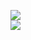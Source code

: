 [![](https://img.shields.io/badge/Made%20With-Github%20Spray-lightgrey.svg?style=for-the-badge&logo=github)](https://github.com/Annihil/github-spray#5393)  
[![](https://i.imgur.com/2DrTn0Z.gif)](https://github.com/Annihil/github-spray)
